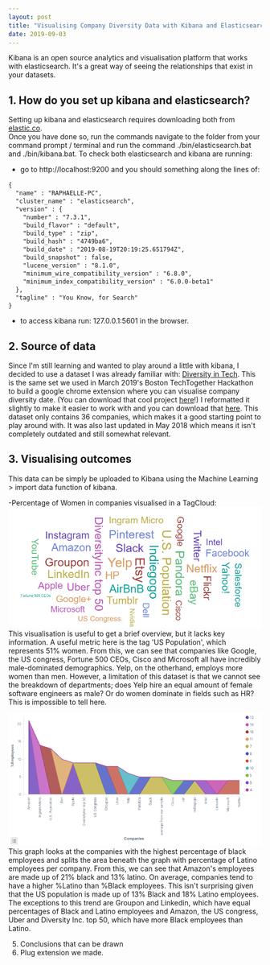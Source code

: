 ```yaml
---
layout: post
title: "Visualising Company Diversity Data with Kibana and Elasticsearch"
date: 2019-09-03
---
```



Kibana is an open source analytics and visualisation platform that works with elasticsearch. 
It's a great way of seeing the relationships that exist in your datasets.

## 1. How do you set up kibana and elasticsearch?
Setting up kibana and elasticsearch requires downloading both from [elastic.co](https://www.elastic.co/products/elastic-stack).  
Once you have done so, run the commands navigate to the folder from your command prompt / terminal and run the command ./bin/elasticsearch.bat
and ./bin/kibana.bat. To check both elasticsearch and kibana are running:
- go to http://localhost:9200 and you should something along the lines of:
```
{
  "name" : "RAPHAELLE-PC",
  "cluster_name" : "elasticsearch",
  "version" : {
    "number" : "7.3.1",
    "build_flavor" : "default",
    "build_type" : "zip",
    "build_hash" : "4749ba6",
    "build_date" : "2019-08-19T20:19:25.651794Z",
    "build_snapshot" : false,
    "lucene_version" : "8.1.0",
    "minimum_wire_compatibility_version" : "6.8.0",
    "minimum_index_compatibility_version" : "6.0.0-beta1"
  },
  "tagline" : "You Know, for Search"
}
```
- to access kibana run: 127.0.0.1:5601 in the browser.

## 2. Source of data
Since I'm still learning and wanted to play around a little with kibana, I decided to use a dataset I was already familiar with: 
[Diversity in Tech](https://informationisbeautiful.net/visualizations/diversity-in-tech/). This is the same set we used in March 2019's
Boston TechTogether Hackathon to build a google chrome extension where you can visualise company diversity date. (You can download that
cool project [here](https://github.com/raphaelletseng/know_your_company)!) 
I reformatted it slightly to make it easier to work with and you can download that [here](https://github.com/raphaelletseng/hello-world/blob/master/employeediversity5.csv).
This dataset only contains 36 companies, which makes it a good starting point to play around with. It was also last updated in May 2018
which means it isn't completely outdated and still somewhat relevant. 

## 3. Visualising outcomes
This data can be simply be uploaded to Kibana using the Machine Learning > import data function of kibana.

-Percentage of Women in companies visualised in a TagCloud:
![Link](/assets/img/Percentage%20Female%20Tag%20Cloud.PNG)
This visualisation is useful to get a brief overview, but it lacks key information. A useful metric here is the tag 'US Population', which represents 51% women. From this, we can see that companies like Google, the US congress, Fortune 500 CEOs, Cisco and Microsoft all have incredibly male-dominated demographics. Yelp, on the otherhand, employs more women than men. However, a limitation of this dataset is that we cannot see the breakdown of departments; does Yelp hire an equal amount of female software engineers as male? Or do women dominate in fields such as HR? This is impossible to tell here.

![Link](/assets/img/Black_Latino.PNG)
This graph looks at the companies with the highest percentage of black employees and splits the area beneath the graph with percentage of Latino employees per company. From this, we can see that Amazon's employees are made up of 21% black and 13% latino. On average, companies tend to have a higher %Latino than %Black employees. This isn't surprising given that the US population is made up of 13% Black and 18% Latino employees. The exceptions to this trend are Groupon and Linkedin, which have equal percentages of Black and Latino employees and Amazon, the US congress, Uber and Diversity Inc. top 50, which have more Black employees than Latino. 

5. Conclusions that can be drawn
6. Plug extension we made. 

